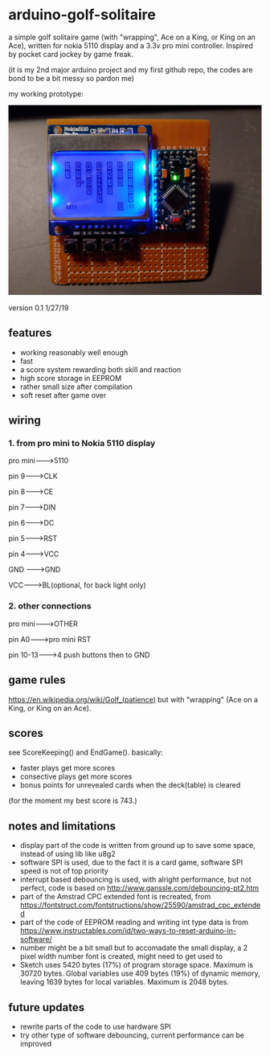 # arduino-golf-solitaire
a simple golf solitaire game (with "wrapping", Ace on a King, or King on an Ace), written for nokia 5110 display and a 3.3v pro mini controller. Inspired by pocket card jockey by game freak.

(it is my 2nd major arduino project and my first github repo, the codes are bond to be a bit messy so pardon me)

my working prototype:

![the prototype](https://github.com/echodoomyou/arduino-golf-solitaire/blob/master/prototype/prototype.jpg)

version 0.1 
1/27/19

## features
* working reasonably well enough
* fast
* a score system rewarding both skill and reaction
* high score storage in EEPROM
* rather small size after compilation
* soft reset after game over

## wiring

### 1. from pro mini to Nokia 5110 display

pro mini--->5110

pin 9--->CLK

pin 8--->CE

pin 7--->DIN

pin 6--->DC

pin 5--->RST

pin 4--->VCC

GND --->GND

VCC--->BL(optional, for back light only)

### 2. other connections

pro mini--->OTHER

pin A0--->pro mini RST

pin 10-13--->4 push buttons then to GND

## game rules

https://en.wikipedia.org/wiki/Golf_(patience) but with "wrapping" (Ace on a King, or King on an Ace).

## scores

see ScoreKeeping() and EndGame(). basically:

* faster plays get more scores
* consective plays get more scores
* bonus points for unrevealed cards when the deck(table) is cleared

(for the moment my best score is 743.)


## notes and limitations

* display part of the code is written from ground up to save some space, instead of using lib like u8g2
* software SPI is used, due to the fact it is a card game, software SPI speed is not of top priority
* interrupt based debouncing is used, with alright performance, but not perfect, code is based on http://www.ganssle.com/debouncing-pt2.htm
* part of the Amstrad CPC extended font is recreated, from https://fontstruct.com/fontstructions/show/25590/amstrad_cpc_extended
* part of the code of EEPROM reading and writing int type data is from https://www.instructables.com/id/two-ways-to-reset-arduino-in-software/
* number might be a bit small but to accomadate the small display, a 2 pixel width number font is created, might need to get used to
* Sketch uses 5420 bytes (17%) of program storage space. Maximum is 30720 bytes. Global variables use 409 bytes (19%) of dynamic memory, leaving 1639 bytes for local variables. Maximum is 2048 bytes.

## future updates
* rewrite parts of the code to use hardware SPI
* try other type of software debouncing, current performance can be improved
